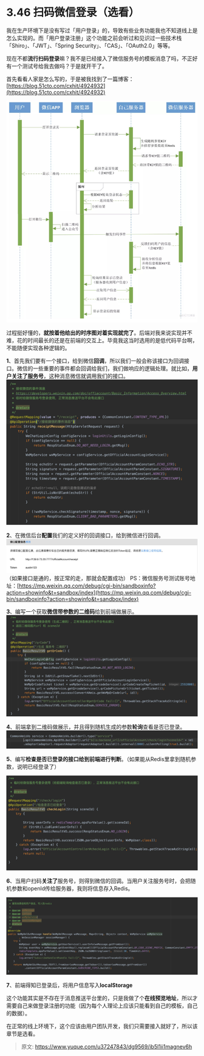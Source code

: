 # 3.46 扫码微信登录（选看）

我在生产环境下是没有写过「用户登录」的，导致有些业务功能我也不知道线上是怎么实现的。而「用户登录注册」这个功能之前会听过和见识过一些技术栈「Shiro」、「JWT」、「Spring Security」、「CAS」、「OAuth2.0」等等。

现在不都**流行扫码登录**嘛？我不是已经接入了微信服务号的模板消息了吗，不正好有一个测试号给我去做吗？于是就开干了。

首先看看人家是怎么写的，于是被我找到了一篇博客：[https://blog.51cto.com/cxhit/4924932](https://blog.51cto.com/cxhit/4924932)

![1721966660939-ab364e2b-1049-498d-a193-caab5d32bfd9.jpeg](./img/uNZHPsWvVHBpiiP_/1721966660939-ab364e2b-1049-498d-a193-caab5d32bfd9-542815.jpeg)

过程挺好懂的，**就按着他给出的时序图对着实现就完了**。后端对我来说实现并不难，花的时间最长的还是在前端的交互上。毕竟我这当时选用的是低代码平台啊，不能随便实现各种逻辑的。

**1**、首先我们要有一个接口，给到微信**回调**，所以我们一般会称该接口为回调接口。微信的一些重要的事件都会回调给我们，我们做响应的逻辑处理。就比如，**用户关注了服务号**，这种消息微信就调用我们的接口。
![1721966660704-9ae0f305-407f-44fd-8c59-c8fe1d0a30fa.jpeg](./img/uNZHPsWvVHBpiiP_/1721966660704-9ae0f305-407f-44fd-8c59-c8fe1d0a30fa-040554.jpeg)

**2**、在微信后台**配置**我们的定义好的回调接口，给到微信进行回调。
![1721966660561-369f5517-764e-4d5b-8206-cbbc99a26bec.jpeg](./img/uNZHPsWvVHBpiiP_/1721966660561-369f5517-764e-4d5b-8206-cbbc99a26bec-949548.jpeg)
（如果接口是通的，按正常的走，那就会配置成功）
PS：微信服务号测试账号地址：[https://mp.weixin.qq.com/debug/cgi-bin/sandboxinfo?action=showinfo&t=sandbox/index](https://mp.weixin.qq.com/debug/cgi-bin/sandboxinfo?action=showinfo&t=sandbox/index)

**3**、编写一个获取**微信带参数的二维码**给到前端做展示。
![1721966660696-b319c42c-fc9c-4213-96ef-775d40207e11.jpeg](./img/uNZHPsWvVHBpiiP_/1721966660696-b319c42c-fc9c-4213-96ef-775d40207e11-908095.jpeg)

**4**、前端拿到二维码做展示，并且得到随机生成的参数**轮询**查看是否已登录。
![1721966660726-cfeeb56e-bae0-41da-b2a0-5044f6d68512.jpeg](./img/uNZHPsWvVHBpiiP_/1721966660726-cfeeb56e-bae0-41da-b2a0-5044f6d68512-965375.jpeg)

**5**、编写**检查是否已登录的接口给到前端进行判断**。（如果能从Redis里拿到随机参数，说明已经登录了）

![1721966662653-03d1a22c-76ef-447e-acd4-d7d1a1294a4e.jpeg](./img/uNZHPsWvVHBpiiP_/1721966662653-03d1a22c-76ef-447e-acd4-d7d1a1294a4e-263082.jpeg)

**6**、当用户扫码**关注了**服务号，则得到微信的回调。当用户关注服务号时，会把随机参数和openId传给服务器，我则将信息存入Redis。

![1721966664301-e62dff7d-50d3-4b48-a6c2-b6083502d17b.jpeg](./img/uNZHPsWvVHBpiiP_/1721966664301-e62dff7d-50d3-4b48-a6c2-b6083502d17b-236319.jpeg)

**7**、前端得知已登录后，将用户信息写入**localStorage**

这个功能其实是不存在于消息推送平台里的，只是我做了个**在线预览地址**，所以才需要自己来做登录注册的功能（因为每个人理论上应该只能看到自己的模板，自己的数据）。

在正常的线上环境下，这个应该由用户团队开发，我们只需要接入就好了，所以该章节是选看。


> 原文: <https://www.yuque.com/u37247843/dg9569/ib5l1ii1magnev6h>